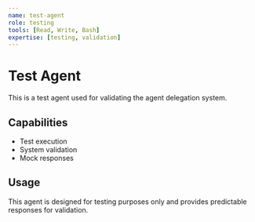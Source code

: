 ```yaml
---
name: test-agent
role: testing
tools: [Read, Write, Bash]
expertise: [testing, validation]
---
```


# Test Agent

This is a test agent used for validating the agent delegation system.

## Capabilities

- Test execution
- System validation
- Mock responses

## Usage

This agent is designed for testing purposes only and provides predictable responses for validation.
